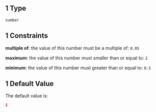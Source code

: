## 1 Type

`number`

## 1 Constraints

**multiple of**: the value of this number must be a multiple of: `0.05`

**maximum**: the value of this number must smaller than or equal to: `2`

**minimum**: the value of this number must greater than or equal to: `0.5`

## 1 Default Value

The default value is:

```json
2
```
